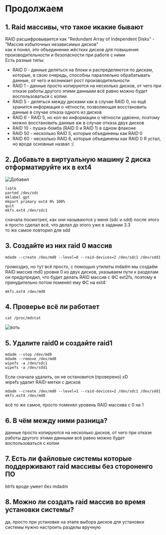 # Продолжаем

## 1. Raid массивы, что такое икакие бывают
RAID расшифровывается как "Redundant Array of Independent Disks" - "Массив избыточных независимых дисков"  
как я понял, это объединение жёстких дисков для повышения производительности и безопасности при работе с ними  
Есть разные типы:  
* RAID 0 - данные деляться на блоки и распределяются по дискам, которые, в свою очередь, способны параллельно обрабатывать данные, от чего и возникает рост производительности
* RAID 1 - данные просто копируются на несколько дисков, от чего при отказе работы другого этими данными всё равно можно будет воспользоваться с копии
* RAID 5 - деляться между дисками как в случае RAID 0, но ещё хранится информация о чётности, позволяющая восстановить данные в случае отказа одного из дисков
* RAID 6 - RAID 5, но кол-во информации о чётности удвоено, поэтому можно восстановить данные аж в случае отказа двух дисков
* RAID 10 - пушка-бомба (RAID 0 и RAID 1) в одном флаконе
* RAID 50 - несколько RAID 5, которые объединены как RAID 0
* RAID 60 - несколько RAID 6, которые объединены как RAID 0
Я устал, но вроде основные назвал :(
## 2. Добавьте в виртуальную машину 2 диска отформатируйте их в ext4
![Добавил](https://github.com/user-attachments/assets/b0b12065-fbc1-4816-b18d-a0cc3443502a)  
```
lsblk
parted /dev/sdc
mklabel gpt
mkpart primary ext4 0% 100%
quit
mkfs.ext4 /dev/sdc1
```
сначала посмотрел, как они называются у меня (sdc и sdd)
после этого я просто сделал всё, что делал до этого уже в задании 3.3  
то же самое повторил для sdd  
## 3. Создайте из них raid 0 массив
```
mdadm --create /dev/md0 --level=0 --raid-devices=2 /dev/sdc1 /dev/sdd1
```
громоздко, но тут всё просто, с помощью утилиты mdadm мы создаём RAID массив md0 уровня 0 из двух дисков, указываем пути к разделам  
он предупредил, что будет делать RAID массив с ФС ext2fs, поэтому я принудительно потом поменял ему ФС на ext4:  
```
mkfs.ext4 /dev/md0
```
## 4. Проверье всё ли работает
```
cat /proc/mdstat
```
![воть](https://github.com/user-attachments/assets/5e2b2957-7d93-4f15-ba81-381b9854a036)

## 5. Удалите raid0 и создайте raid1
```
mdadm --stop /dev/md0
mdadm --remove /dev/md0
wipefs -a /dev/sdc1
wipefs -a /dev/sdd1
```  
Если сначала удалить, он не остановится (проверено) xD  
wipefs удалит RAID-метки с дисков  
```
mdadm --create /dev/md0 --level=1 --raid-devices=2 /dev/sdc1 /dev/sdd1
mkfs.ext4 /dev/md0
```
всё то же самое, просто поменял уровень RAID массива с 0 на 1
## 6. В чём между ними разница?
данные просто копируются на несколько дисков, от чего при отказе работы другого этими данными всё равно можно будет воспользоваться с копии
## 7. Есть ли файловые системы которые поддерживают raid массивы без стороненго ПО
btrfs вроде умеет без mdadm
## 8. Можно ли создать raid массив во время установки системы?
да, просто при установке на этапе выбора дисков для установки системы нужно настроить разделы вручную
